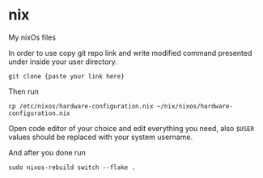 # nix
 My nixOs files

 In order to use copy git repo link and write modified command presented under inside your user directory.
```
git clone {paste your link here}
```
 Then run
```
cp /etc/nixos/hardware-configuration.nix ~/nix/nixos/hardware-configuration.nix
```
 Open code editor of your choice and edit everything you need, also `$USER` values should be replaced with your system username.
  
 And after you done run
  
```
sudo nixos-rebuild switch --flake .
```

